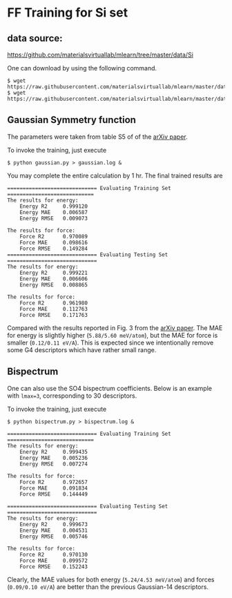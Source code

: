 # FF Training for Si set

## data source:
https://github.com/materialsvirtuallab/mlearn/tree/master/data/Si

One can download by using the following command.
```
$ wget https://raw.githubusercontent.com/materialsvirtuallab/mlearn/master/data/Si/test.json
$ wget https://raw.githubusercontent.com/materialsvirtuallab/mlearn/master/data/Si/training.json
```
## Gaussian Symmetry function
The parameters were taken from table S5 of of the [arXiv paper](https://arxiv.org/pdf/1906.08888.pdf).

To invoke the training, just execute 

`$ python gaussian.py > gaussian.log &` 

You may complete the entire calculation by 1 hr. The final trained results are
```
============================= Evaluating Training Set ============================
The results for energy: 
    Energy R2     0.999120
    Energy MAE    0.006587
    Energy RMSE   0.009073

The results for force: 
    Force R2      0.970089
    Force MAE     0.098616
    Force RMSE    0.149284
============================= Evaluating Testing Set =============================
The results for energy: 
    Energy R2     0.999221
    Energy MAE    0.006606
    Energy RMSE   0.008865

The results for force: 
    Force R2      0.961980
    Force MAE     0.112763
    Force RMSE    0.171763
```
Compared with the results reported in Fig. 3 from the [arXiv paper](https://arxiv.org/pdf/1906.08888.pdf ). 
The MAE for energy is slightly higher (`5.88/5.60 meV/atom`), but the MAE for force is smaller (`0.12/0.11 eV/A`).
This is expected since we intentionally remove some G4 descriptors which have rather small range.

## Bispectrum
One can also use the SO4 bispectrum coefficients. Below is an example with `lmax=3`, corresponding to 30 descriptors.

To invoke the training, just execute 

`$ python bispectrum.py > bispectrum.log &` 


```
============================= Evaluating Training Set ============================
The results for energy: 
    Energy R2     0.999435
    Energy MAE    0.005236
    Energy RMSE   0.007274

The results for force: 
    Force R2      0.972657
    Force MAE     0.091834
    Force RMSE    0.144449

============================= Evaluating Testing Set =============================
The results for energy: 
    Energy R2     0.999673
    Energy MAE    0.004531
    Energy RMSE   0.005746

The results for force: 
    Force R2      0.970130
    Force MAE     0.099572
    Force RMSE    0.152243
```
Clearly, the MAE values for both energy (`5.24/4.53 meV/atom`) and forces (`0.09/0.10 eV/A`) are better than the previous Gaussian-14 descriptors.
